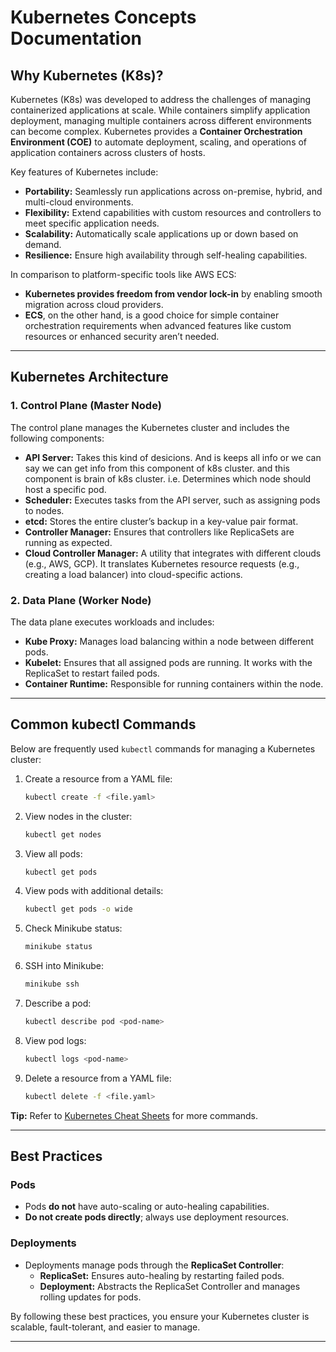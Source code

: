 # Kubernetes Concepts Documentation

## Why Kubernetes (K8s)?

Kubernetes (K8s) was developed to address the challenges of managing containerized applications at scale. While containers simplify application deployment, managing multiple containers across different environments can become complex. Kubernetes provides a **Container Orchestration Environment (COE)** to automate deployment, scaling, and operations of application containers across clusters of hosts. 

Key features of Kubernetes include:
- **Portability:** Seamlessly run applications across on-premise, hybrid, and multi-cloud environments.
- **Flexibility:** Extend capabilities with custom resources and controllers to meet specific application needs.
- **Scalability:** Automatically scale applications up or down based on demand.
- **Resilience:** Ensure high availability through self-healing capabilities.

In comparison to platform-specific tools like AWS ECS:
- **Kubernetes provides freedom from vendor lock-in** by enabling smooth migration across cloud providers.
- **ECS**, on the other hand, is a good choice for simple container orchestration requirements when advanced features like custom resources or enhanced security aren’t needed.

---

## Kubernetes Architecture

### 1. Control Plane (Master Node)

The control plane manages the Kubernetes cluster and includes the following components:

- **API Server:** Takes this kind of desicions. And is keeps all info or we can say we can get info from this component of k8s cluster. and this component is brain of k8s cluster. i.e. Determines which node should host a specific pod.
- **Scheduler:** Executes tasks from the API server, such as assigning pods to nodes.
- **etcd:** Stores the entire cluster’s backup in a key-value pair format.
- **Controller Manager:** Ensures that controllers like ReplicaSets are running as expected.
- **Cloud Controller Manager:** A utility that integrates with different clouds (e.g., AWS, GCP). It translates Kubernetes resource requests (e.g., creating a load balancer) into cloud-specific actions.

### 2. Data Plane (Worker Node)

The data plane executes workloads and includes:

- **Kube Proxy:** Manages load balancing within a node between different pods.
- **Kubelet:** Ensures that all assigned pods are running. It works with the ReplicaSet to restart failed pods.
- **Container Runtime:** Responsible for running containers within the node.

---

## Common kubectl Commands

Below are frequently used `kubectl` commands for managing a Kubernetes cluster:

1. Create a resource from a YAML file:
   ```bash
   kubectl create -f <file.yaml>
   ```
2. View nodes in the cluster:
   ```bash
   kubectl get nodes
   ```
3. View all pods:
   ```bash
   kubectl get pods
   ```
4. View pods with additional details:
   ```bash
   kubectl get pods -o wide
   ```
5. Check Minikube status:
   ```bash
   minikube status
   ```
6. SSH into Minikube:
   ```bash
   minikube ssh
   ```
7. Describe a pod:
   ```bash
   kubectl describe pod <pod-name>
   ```
8. View pod logs:
   ```bash
   kubectl logs <pod-name>
   ```
9. Delete a resource from a YAML file:
   ```bash
   kubectl delete -f <file.yaml>
   ```

**Tip:** Refer to [Kubernetes Cheat Sheets](https://kubernetes.io/docs/reference/kubectl/quick-reference/) for more commands.

---

## Best Practices

### Pods

- Pods **do not** have auto-scaling or auto-healing capabilities.
- **Do not create pods directly**; always use deployment resources.

### Deployments

- Deployments manage pods through the **ReplicaSet Controller**:
  - **ReplicaSet:** Ensures auto-healing by restarting failed pods.
  - **Deployment:** Abstracts the ReplicaSet Controller and manages rolling updates for pods.

By following these best practices, you ensure your Kubernetes cluster is scalable, fault-tolerant, and easier to manage.

---

